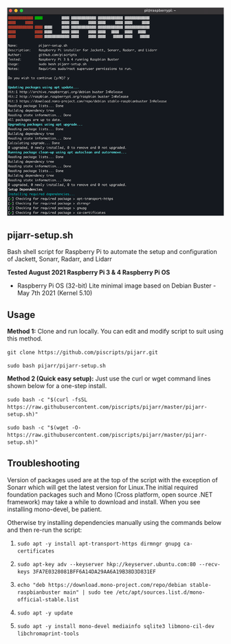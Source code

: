 ![PiJARR Terminal Screenshot](/terminal.png)

## pijarr-setup.sh
Bash shell script for Raspberry Pi to automate the setup and configuration of Jackett, Sonarr, Radarr, and Lidarr

**Tested August 2021 Raspberry Pi 3 & 4 Raspberry Pi OS**  
- Raspberry Pi OS (32-bit) Lite minimal image based on Debian Buster - May 7th 2021 (Kernel 5.10)

## Usage
**Method 1:** Clone and run locally. You can edit and modify script to suit using this method.

`git clone https://github.com/piscripts/pijarr.git`

`sudo bash pijarr/pijarr-setup.sh`

**Method 2 (Quick easy setup):** Just use the curl or wget command lines shown below for a one-step install.

`sudo bash -c "$(curl -fsSL https://raw.githubusercontent.com/piscripts/pijarr/master/pijarr-setup.sh)"`

`sudo bash -c "$(wget -O- https://raw.githubusercontent.com/piscripts/pijarr/master/pijarr-setup.sh)"`

## Troubleshooting
Version of packages used are at the top of the script with the exception of Sonarr which will get the latest version for Linux.The initial required foundation packages such and Mono (Cross platform, open source .NET framework) may take a while to download and install. When you see installing mono-devel, be patient.

Otherwise try installing dependencies manually using the commands below and then re-run the script:

1. `sudo apt -y install apt-transport-https dirmngr gnupg ca-certificates`

2. `sudo apt-key adv --keyserver hkp://keyserver.ubuntu.com:80 --recv-keys 3FA7E0328081BFF6A14DA29AA6A19B38D3D831EF`

3. `echo "deb https://download.mono-project.com/repo/debian stable-raspbianbuster main" | sudo tee /etc/apt/sources.list.d/mono-official-stable.list`

4. `sudo apt -y update`

5. `sudo apt -y install mono-devel mediainfo sqlite3 libmono-cil-dev libchromaprint-tools`



